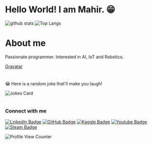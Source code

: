 # Hello World! I am Mahir. 😁
![github stats](https://github-readme-stats.vercel.app/api?username=mnmahir&show_icons=true&theme=merko&hide_border=true&count_private=true)
![Top Langs](https://github-readme-stats.vercel.app/api/top-langs/?username=mnmahir&langs_count=8&layout=compact&theme=merko&hide_border=true)

# About me
Passionate programmer. Interested in AI, IoT and Robotics.

[Gravatar](https://gravatar.com/mnmahir)

#
😂 Here is a random joke that'll make you laugh!

![Jokes Card](https://readme-jokes.vercel.app/api)
#
### Connect with me

[![LinkedIn Badge](https://img.shields.io/badge/LinkedIn-0077B5?style=for-the-badge&logo=linkedin&logoColor=white)](https://www.linkedin.com/in/mnmahir/) 
[![GitHub Badge](https://img.shields.io/badge/GitHub-100000?style=for-the-badge&logo=github&logoColor=white)](https://steamcommunity.com/id/mnmahir) 
[![Kaggle Badge](https://img.shields.io/badge/Kaggle-20BEFF?style=for-the-badge&logo=Kaggle&logoColor=white)](https://www.kaggle.com/mahirsehmi) 
[![Youtube Badge](https://img.shields.io/badge/YouTube-FF0000?style=for-the-badge&logo=youtube&logoColor=white)](https://www.youtube.com/channel/UCnblaiJGu41rOOfP5MmuNzw) 
[![Steam Badge](https://img.shields.io/badge/Steam-000000?style=for-the-badge&logo=steam&logoColor=white)](https://steamcommunity.com/id/mnmahir) 

![Profile View Counter](https://komarev.com/ghpvc/?username=mnmahir)

